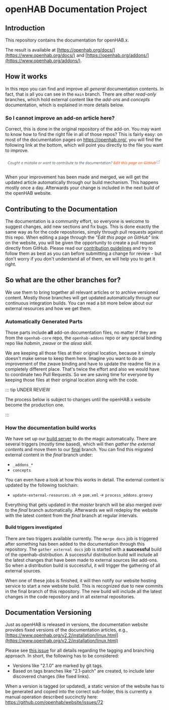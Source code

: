 # openHAB Documentation Project

## Introduction

This repository contains the documentation for openHAB.x.

The result is available at [https://openhab.org/docs/](https://www.openhab.org/docs/) and [https://openhab.org/addons/](https://www.openhab.org/addons/).

## How it works

In this repo you can find and improve all _general_ documentation contents.
In fact, that is all you can see in the `main` branch.
There are other _read-only_ branches, which hold external content like the _add-ons_ and _concepts_ documentation, which is explained in more details below.

### So I cannot improve an add-on article here?

Correct, this is done in the original repository of the add-on.
You may want to know how to find the right file in all of those repos?
This is fairly easy:
on most of the documentation pages on <https://openhab.org/>,
you will find the following link at the bottom, which will point you directly to the file you want to improve.

![Contribution link to a specific page](./images/contribution_link.png)

When your improvement has been made and merged, we will get the updated article automatically through our build mechanism.
This happens mostly once a day. Afterwards your change is included in the next build of the openHAB website.

## Contributing to the Documentation

The documentation is a community effort, so everyone is welcome to suggest changes, add new sections and fix bugs.
This is done exactly the same way as for the code repositories, simply through pull requests against this repo.
When editing a page through the _"Edit this page on GitHub"_ link on the website, you will be given the opportunity to
create a pull request directly from GitHub.
Please read our [contribution guidelines](.github/CONTRIBUTING.md) and try to follow
them as best as you can before submitting a change for review - but don't worry if you don't understand all of them, we
will help you to get it right.

## So what are the other branches for?

We use them to bring together all relevant articles or to archive versioned content.
Mostly those branches will get updated automatically through our continuous integration builds.
You can read a bit more below about our external resources and how we get them.

### Automatically Generated Parts

Those parts include **all** add-on documentation files, no matter if they are from the `openhab-core` repo, the `openhab-addons` repo or any special binding repo like _habmin_, _zwave_ or the _alexa skill_.

We are keeping all those files at their original location, because it simply doesn't make sense to keep them here.
Imagine you want to do an improvement of the zwave binding and have to update the readme file in a completely different place.
That's twice the effort and also we would have to coordinate two Pull Requests.
So we are saving time for everyone by keeping those files at their original location along with the code.

::: tip UNDER REVIEW

The process below is subject to changes until the openHAB.x website become the production one.

:::

### How the documentation build works

We have set up our [build server](https://ci.openhab.org/view/Documentation/) to do the magic automatically.
There are several triggers (mostly time based), which will then _gather the external contents_ and move them to our [final](https://github.com/openhab/openhab-docs/tree/final) branch.
You can find this migrated external content in the _final_ branch under:

- `_addons_*`
- `concepts`

You can even have a look at how this works in detail.
The external content is updated by the following toolchain:

- `update-external-resources.sh` → `pom.xml` → `process_addons.groovy`

Everything that gets updated in the _master_ branch will be also merged over to the _final_ branch automatically.
Afterwards we will redeploy the website with the latest content from the _final_ branch at regular intervals.

#### Build triggers investigated

There are two triggers available currently.
The `merge docs` job is triggered after something has been added to the documentation through this repository.
The `gather external docs` job is started with a **successful** build of the openhab-distribution.
A successful distribution build will include all the latest changes that have been made to external sources like add-ons.
So when a distribution build is successful, it will trigger the gathering of all external sources.

When one of these jobs is finished, it will then notify our website hosting service to start a new website build.
This is recognized due to new commits in the final branch of this repository.
The new build will include all the latest changes in the code repository and in all external repositories.

## Documentation Versioning

Just as openHAB is released in versions, the documentation website provides fixed versions of the documentation articles, e.g., [https://www.openhab.org/v2.2/installation/linux.html](https://www.openhab.org/v2.2/installation/linux.html)

Please see [this issue](https://github.com/openhab/openhab-docs/issues/520#issuecomment-339741820) for all details regarding the tagging and branching approach.
In short, the following has to be considered:

- Versions like "2.1.0" are marked by git tags.
- Based on tags branches like "2.1-patch" are created, to include later discovered changes (like fixed links).

When a version is tagged (or updated), a static version of the website has to be generated and copied into the correct sub-folder, this is currently a manual operation described succinctly here: <https://github.com/openhab/website/issues/72>
